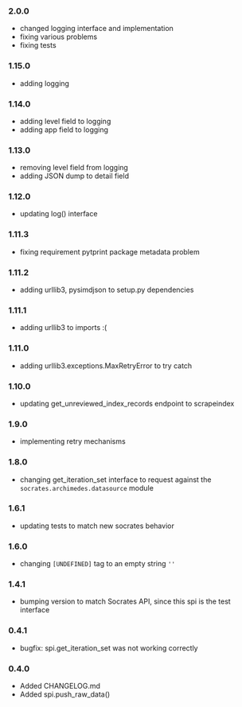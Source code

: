 ### 2.0.0

* changed logging interface and implementation
* fixing various problems
* fixing tests

### 1.15.0

* adding logging

### 1.14.0

* adding level field to logging
* adding app field to logging

### 1.13.0

* removing level field from logging
* adding JSON dump to detail field

### 1.12.0

* updating log() interface

### 1.11.3

* fixing requirement pytprint package metadata problem

### 1.11.2

* adding urllib3, pysimdjson to setup.py dependencies

### 1.11.1

* adding urllib3 to imports :(

### 1.11.0

* adding urllib3.exceptions.MaxRetryError to try catch

### 1.10.0

* updating get_unreviewed_index_records endpoint to scrapeindex

### 1.9.0

* implementing retry mechanisms

### 1.8.0

* changing get_iteration_set interface to request against the `socrates.archimedes.datasource` module

### 1.6.1

* updating tests to match new socrates behavior

### 1.6.0

* changing `[UNDEFINED]` tag to an empty string `''`

### 1.4.1

* bumping version to match Socrates API, since this spi is the test interface

### 0.4.1

* bugfix: spi.get_iteration_set was not working correctly

### 0.4.0

* Added CHANGELOG.md
* Added spi.push_raw_data()